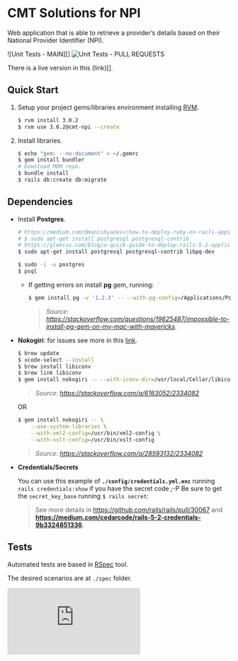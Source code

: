 # CMT Solutions for NPI 

Web application that is able to retrieve a provider’s details based on their
National Provider Identifier (NPI).

![Unit Tests - MAIN][]
![Unit Tests - PULL REQUESTS][]

[Unit Tests - MASTER]: https://github.com/leompeters/cmt-npi/workflows/unit/badge.svg?branch=main
[Unit Tests - PULL REQUESTS]: https://github.com/leompeters/cmt-npi/workflows/unit/badge.svg?event=pull_request

There is a live version in this (link)[].

## Quick Start

1.  Setup your project gems/libraries environment installing [RVM](http://rvm.io).

    ```bash
    $ rvm install 3.0.2
    $ rvm use 3.0.2@cmt-npi --create
    ```

2.  Install libraries.

    ```bash
    $ echo "gem: --no-document" > ~/.gemrc
    $ gem install bundler
    # Download MDM repo.
    $ bundle install
    $ rails db:create db:migrate
    ```

## Dependencies

+   Install **Postgres**.

    ```sh
    # https://medium.com/@manishyadavv/how-to-deploy-ruby-on-rails-apps-on-aws-ec2-7ce55bb955fa
    # $ sudo apt-get install postgresql postgresql-contrib
    # https://gleecus.com/blog/a-quick-guide-to-deploy-rails-5-2-application-on-aws-ec2/
    $ sudo apt-get install postgresql postgresql-contrib libpq-dev

    $ sudo -i -u postgres
    $ psql
    ```

    +   If getting errors on install **pg** gem, running:

        ```bash
        $ gem install pg -v '1.2.3' -- --with-pg-config=/Applications/Postgres.app/Contents/Versions/latest/bin/pg_config
        ```

        > _Source: <https://stackoverflow.com/questions/19625487/impossible-to-install-pg-gem-on-my-mac-with-mavericks>._

+   **Nokogiri**: for issues see more in this [link](http://www.nokogiri.org/tutorials/installing_nokogiri.html#using_nonstandard_libxml2___libxslt_installations).

    ```bash
    $ brew update
    $ xcode-select --install
    $ brew install libiconv
    $ brew link libiconv
    $ gem install nokogiri -- --with-iconv-dir=/usr/local/Cellar/libiconv/1.14
    ```

    > _Source: <https://stackoverflow.com/a/6163052/2334082>_

    OR

    ```bash
    $ gem install nokogiri -- \
        --use-system-libraries \
        --with-xml2-config=/usr/bin/xml2-config \
        --with-xslt-config=/usr/bin/xslt-config
    ```

    > _Source: <https://stackoverflow.com/a/28593132/2334082>_

+   **Credentials/Secrets**

    You can use this example of **`./config/credentials.yml.enc`** running
    `rails credentials:show` if you have the secret code ;-P
    Be sure to get the `secret_key_base` running `$ rails secret`:
    
    > See more details in <https://github.com/rails/rails/pull/30067> and
    > **<https://medium.com/cedarcode/rails-5-2-credentials-9b3324851336>**.

## Tests

Automated tests are based in [RSpec][] tool.

The desired scenarios are at `./spec` folder.

[RSpec]: https://rspec.info "RSpec"

[![Analytics](https://ga-beacon.appspot.com/UA-25165099-7/leompeters/cmt-npi/README.md?flat)](https://github.com/leompeters/cmt-npi "CMT Solutions for NPI")
